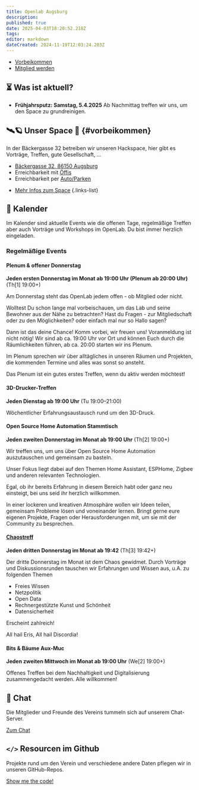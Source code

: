 ```yaml
---
title: Openlab Augsburg
description: 
published: true
date: 2025-04-03T18:20:52.218Z
tags: 
editor: markdown
dateCreated: 2024-11-19T12:03:24.203Z
---
```


- [Vorbeikommen](#vorbeikommen)  
- [Mitglied werden](/Mitglieder/mitglied-werden)

## ⏳ Was ist aktuell?

* **Frühjahrsputz: Samstag, 5.4.2025**
  Ab Nachmittag treffen wir uns, um den Space zu grundreinigen.
  
## 🛰️🪐 Unser Space 🌌 {#vorbeikommen}

In der Bäckergasse 32 betreiben wir unseren Hackspace, hier gibt es Vorträge, Treffen, gute Gesellschaft, …

* [Bäckergasse 32, 86150 Augsburg](https://www.openstreetmap.org/way/89645828)
* Erreichbarkeit mit [Öffis](/Space/öffis)
* Erreichbarkeit per [Auto/Parken](/Space/parken)

- [Mehr Infos zum Space](Space/Räume/Space.md)
{.links-list}

## 📅 Kalender

Im Kalender sind aktuelle Events wie die offenen Tage, regelmäßige Treffen aber auch Vorträge und Workshops im OpenLab. Du bist immer herzlich eingeladen.

### Regelmäßige Events

#### Plenum & offener Donnerstag

**Jeden ersten Donnerstag im Monat ab 19:00 Uhr (Plenum ab 20:00 Uhr)** (<span data-since="2025-01-01">Th[1] 19:00+</span>)

Am Donnerstag steht das OpenLab jedem offen - ob Mitglied oder nicht.

Wolltest Du schon lange mal vorbeischauen, um das Lab und seine Bewohner aus der Nähe zu betrachten?
Hast du Fragen - zur Mitgliedschaft oder zu den Möglichkeiten?
oder einfach mal nur so Hallo sagen?

Dann ist das deine Chance! Komm vorbei, wir freuen uns! Voranmeldung ist nicht nötig! Wir sind ab ca. 19:00 Uhr vor Ort und können Euch durch die Räumlichkeiten führen, ab ca. 20:00 starten wir ins Plenum.

Im Plenum sprechen wir über alltägliches in unseren Räumen und Projekten, die kommenden Termine und alles was sonst so ansteht.

Das Plenum ist ein gutes erstes Treffen, wenn du aktiv werden möchtest!


#### 3D-Drucker-Treffen
**Jeden Dienstag ab 19:00 Uhr** (<span data-since="2024-01-01">Tu 19:00–21:00</span>)

Wöchentlicher Erfahrungsaustausch rund um den 3D-Druck.

#### Open Source Home Automation Stammtisch

**Jeden zweiten Donnerstag im Monat ab 19:00 Uhr** (<span data-since="2025-01-01">Th[2] 19:00+</span>)

Wir treffen uns, um uns über Open Source Home Automation auszutauschen und gemeinsam zu basteln.

Unser Fokus liegt dabei auf den Themen Home Assistant, ESPHome, Zigbee und anderen relevanten Technologien.

Egal, ob ihr bereits Erfahrung in diesem Bereich habt oder ganz neu einsteigt, bei uns seid ihr herzlich willkommen.

In einer lockeren und kreativen Atmosphäre wollen wir Ideen teilen, gemeinsam Probleme lösen und voneinander lernen. Bringt gerne eure eigenen Projekte, Fragen oder Herausforderungen mit, um sie mit der Community zu besprechen.

#### [Chaostreff](https://c3a.de/)

**Jeden dritten Donnerstag im Monat ab 19:42** (<span data-since="2025-01-01">Th[3] 19:42+</span>)

Der dritte Donnerstag im Monat ist dem Chaos gewidmet. Durch Vorträge und Diskussionsrunden tauschen wir Erfahrungen und Wissen aus, u.A. zu folgenden Themen

- Freies Wissen
- Netzpolitik
- Open Data
- Rechnergestützte Kunst und Schönheit
- Datensicherheit

Erscheint zahlreich!

All hail Eris, All hail Discordia!

#### Bits & Bäume Aux-Muc

**Jeden zweiten Mittwoch im Monat ab 19:00 Uhr**  (<span data-since="2025-01-01">We[2] 19:00+</span>)

Offenes Treffen bei dem Nachhaltigkeit und Digitalisierung zusammengedacht werden. Alle willkommen!

## 💬 Chat

Die Mitglieder und Freunde des Vereins tummeln sich auf unserem Chat-Server.

[Zum Chat](/Space/Infrastruktur/chat)

## `</>` Resourcen im Github

Projekte rund um den Verein und verschiedene andere Daten pflegen wir in unseren GitHub-Repos.

[Show me the code!](https://github.com/openlab-aux)
